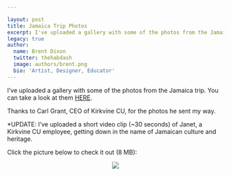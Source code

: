 ```yaml
---

layout: post
title: Jamaica Trip Photos
excerpt: I've uploaded a gallery with some of the photos from the Jamaica trip.
legacy: true
author:
  name: Brent Dixon
  twitter: thehabdash
  image: authors/brent.png
  bio: 'Artist, Designer, Educator'
---
```


<p>I&#8217;ve uploaded a gallery with some of the photos from the Jamaica trip. You can take a look at them <a href='http://opensourcecu.com/jamaica/index.html'><span class="caps">HERE</span></a>.</p>
<p>Thanks to Carl Grant, <span class='caps'><span class="caps">CEO</span></span> of Kirkvine CU, for the photos he sent my way.</p>
<p>*UPDATE: I&#8217;ve uploaded a short video clip (~30 seconds) of Janet, a Kirkvine CU employee, getting down in the name of Jamaican culture and heritage.</p>
<p>Click the picture below to check it out (8 MB):</p>
<center><a href='http://www.opensourcecu.com/jamaica/song-and-dance.avi'><img src='http://opensourcecu.com/jamaica/videothumb.jpg'/></a></center>
